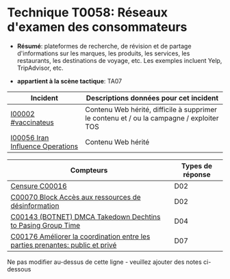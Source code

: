 # Technique T0058: Réseaux d'examen des consommateurs

* **Résumé**: plateformes de recherche, de révision et de partage d'informations sur les marques, les produits, les services, les restaurants, les destinations de voyage, etc. Les exemples incluent Yelp, TripAdvisor, etc.

* **appartient à la scène tactique**: TA07


|Incident |Descriptions données pour cet incident |
|-------- |-------------------- |
|[I00002 #vaccinateus](../generated_pages/incidents/I00002.md) |Contenu Web hérité, difficile à supprimer le contenu et / ou la campagne / exploiter TOS |
|[I00056 Iran Influence Operations](../generated_pages/incidents/I00056.md) |Contenu Web hérité |



|Compteurs |Types de réponse |
|-------- |-------------- |
|[Censure C00016](../generated_pages/counters/C00016.md) |D02 |
|[C00070 Block Accès aux ressources de désinformation](../generated_pages/counters/C00070.md) |D02 |
|[C00143 (BOTNET) DMCA Takedown Dechtins to Pasing Group Time](../generated_pages/counters/C00143.md) |D04 ||[C00153 Prenez une action préemptive contre l'infrastructure des acteurs](../generated_pages/counters/C00153.md) |D03 |
|[C00176 Améliorer la coordination entre les parties prenantes: public et privé](../generated_pages/counters/C00176.md) |D07 |


Ne pas modifier au-dessus de cette ligne - veuillez ajouter des notes ci-dessous